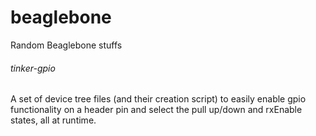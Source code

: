 beaglebone
==========

Random Beaglebone stuffs

###### tinker-gpio
A set of device tree files (and their creation script) to easily enable gpio functionality on a header pin and select the pull up/down and rxEnable states, all at runtime.

